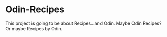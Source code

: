 # Odin-Recipes
 This project is going to be about Recipes...and Odin. Maybe Odin Recipes? Or maybe Recipes by Odin.
